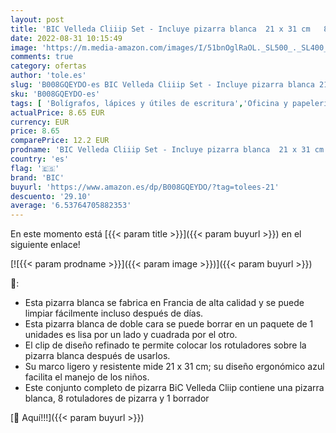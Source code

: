 ```yaml
---
layout: post
title: 'BIC Velleda Cliiip Set - Incluye pizarra blanca  21 x 31 cm   8 rotuladores finos y borrador para actividades creativas en casa y el colegio'
date: 2022-08-31 10:15:49
image: 'https://m.media-amazon.com/images/I/51bnOglRaOL._SL500_._SL400_.jpg'
comments: true
category: ofertas
author: 'tole.es'
slug: 'B008GQEYDO-es BIC Velleda Cliiip Set - Incluye pizarra blanca 21 x 31 cm...'
sku: 'B008GQEYDO-es'
tags: [ 'Bolígrafos, lápices y útiles de escritura','Oficina y papelería','Rotuladores para pizarra','Rotuladores y subrayadores','bic','rotuladores','🇪🇸', ]
actualPrice: 8.65 EUR
currency: EUR
price: 8.65
comparePrice: 12.2 EUR
prodname: 'BIC Velleda Cliiip Set - Incluye pizarra blanca  21 x 31 cm   8 rotuladores finos y borrador para actividades creativas en casa y el colegio'
country: 'es'
flag: '🇪🇸'
brand: 'BIC'
buyurl: 'https://www.amazon.es/dp/B008GQEYDO/?tag=tolees-21'
descuento: '29.10'
average: '6.53764705882353'
---
```


En este momento está [{{< param title >}}]({{< param buyurl >}}) en el siguiente enlace!

[![{{< param prodname >}}]({{< param image >}})]({{< param buyurl >}})

🔎:

- Esta pizarra blanca se fabrica en Francia de alta calidad y se puede limpiar fácilmente incluso después de días.
- Esta pizarra blanca de doble cara se puede borrar en un paquete de 1 unidades es lisa por un lado y cuadrada por el otro.
- El clip de diseño refinado te permite colocar los rotuladores sobre la pizarra blanca después de usarlos.
- Su marco ligero y resistente mide 21 x 31 cm; su diseño ergonómico azul facilita el manejo de los niños.
- Este conjunto completo de pizarra BiC Velleda Cliip contiene una pizarra blanca, 8 rotuladores de pizarra y 1 borrador

[🛒 Aquí!!!]({{< param buyurl >}})
